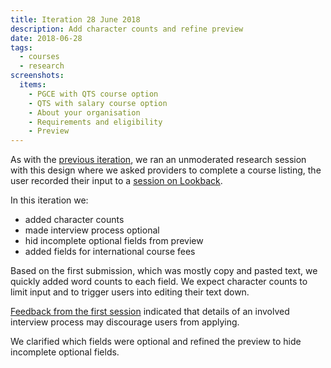 ```yaml
---
title: Iteration 28 June 2018
description: Add character counts and refine preview
date: 2018-06-28
tags:
  - courses
  - research
screenshots:
  items:
    - PGCE with QTS course option
    - QTS with salary course option
    - About your organisation
    - Requirements and eligibility
    - Preview
---
```


As with the [previous iteration](/publish-teacher-training-courses/iteration-june-26), we ran an unmoderated research session with this design where we asked providers to complete a course listing, the user recorded their input to a [session on Lookback](https://lookback.io/watch/ACpaee3SkiuGxS5CD).

In this iteration we:

- added character counts
- made interview process optional
- hid incomplete optional fields from preview
- added fields for international course fees

Based on the first submission, which was mostly copy and pasted text, we quickly added word counts to each field. We expect character counts to limit input and to trigger users into editing their text down.

[Feedback from the first session](https://docs.google.com/document/d/19zLJb1fplLHmrxZ2VlPsWCfdhqfK0DuoyKjCog8eeAE/edit?usp=sharing) indicated that details of an involved interview process may discourage users from applying.

We clarified which fields were optional and refined the preview to hide incomplete optional fields.
